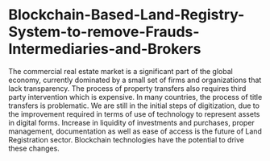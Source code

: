 # Blockchain-Based-Land-Registry-System-to-remove-Frauds-Intermediaries-and-Brokers
The commercial real estate market is a significant part of the global economy, currently dominated by a small set of firms and organizations that lack transparency. The process of property transfers also requires third party intervention which is expensive. In many countries, the process of title transfers is problematic. We are still in the initial steps of digitization, due to the improvement required in terms of use of technology to represent assets in digital forms. Increase in liquidity of investments and purchases, proper management, documentation as well as ease of access is the future of Land Registration sector. Blockchain technologies have the potential to drive these changes.
